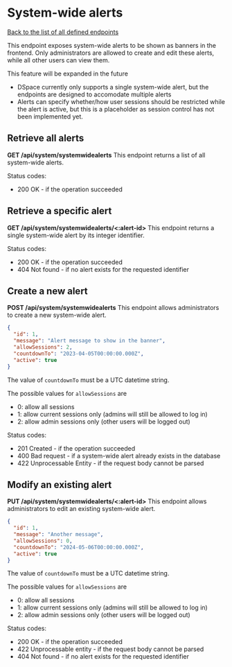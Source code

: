 # System-wide alerts
[Back to the list of all defined endpoints](endpoints.md)

This endpoint exposes system-wide alerts to be shown as banners in the frontend.
Only administrators are allowed to create and edit these alerts, while all other users can view them.

This feature will be expanded in the future
* DSpace currently only supports a single system-wide alert, but the endpoints are designed to accomodate multiple alerts
* Alerts can specify whether/how user sessions should be restricted while the alert is active, but this is a placeholder as session control has not been implemented yet.


## Retrieve all alerts
**GET /api/system/systemwidealerts**
This endpoint returns a list of all system-wide alerts.

Status codes:
* 200 OK - if the operation succeeded


## Retrieve a specific alert
**GET /api/system/systemwidealerts/<:alert-id>**
This endpoint returns a single system-wide alert by its integer identifier.

Status codes:
* 200 OK - if the operation succeeded 
* 404 Not found - if no alert exists for the requested identifier


## Create a new alert
**POST /api/system/systemwidealerts**
This endpoint allows administrators to create a new system-wide alert.

```json
{
  "id": 1,
  "message": "Alert message to show in the banner",
  "allowSessions": 2,
  "countdownTo": "2023-04-05T00:00:00.000Z",
  "active": true
}
```

The value of `countdownTo` must be a UTC datetime string.

The possible values for `allowSessions` are
* 0: allow all sessions
* 1: allow current sessions only (admins will still be allowed to log in)
* 2: allow admin sessions only (other users will be logged out)

Status codes:
* 201 Created - if the operation succeeded
* 400 Bad request - if a system-wide alert already exists in the database
* 422 Unprocessable Entity - if the request body cannot be parsed


## Modify an existing alert
**PUT /api/system/systemwidealerts/<:alert-id>**
This endpoint allows administrators to edit an existing system-wide alert.

```json
{
  "id": 1,
  "message": "Another message",
  "allowSessions": 0,
  "countdownTo": "2024-05-06T00:00:00.000Z",
  "active": true
}
```

The value of `countdownTo` must be a UTC datetime string.

The possible values for `allowSessions` are
* 0: allow all sessions
* 1: allow current sessions only (admins will still be allowed to log in)
* 2: allow admin sessions only (other users will be logged out)

Status codes:
* 200 OK - if the operation succeeded
* 422 Unprocessable entity - if the request body cannot be parsed
* 404 Not found - if no alert exists for the requested identifier

